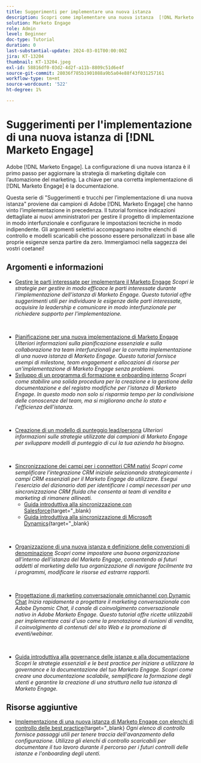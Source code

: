 ```yaml
---
title: Suggerimenti per implementare una nuova istanza
description: Scopri come implementare una nuova istanza  [!DNL Marketo Engage]  per trarre il massimo dalla sua potenza.
solution: Marketo Engage
role: Admin
level: Beginner
doc-type: Tutorial
duration: 0
last-substantial-update: 2024-03-01T00:00:00Z
jira: KT-13204
thumbnail: KT-13204.jpeg
exl-id: 58816df0-03d2-4d2f-a11b-8809c51d6e4f
source-git-commit: 28036f785b1901088a9b5a04e88f43f031257161
workflow-type: tm+mt
source-wordcount: '522'
ht-degree: 1%

---
```


# Suggerimenti per l&#39;implementazione di una nuova istanza di [!DNL Marketo Engage]

Adobe [!DNL Marketo Engage]. La configurazione di una nuova istanza è il primo passo per aggiornare la strategia di marketing digitale con l’automazione del marketing. La chiave per una corretta implementazione di [!DNL Marketo Engage] è la documentazione.

Questa serie di &quot;Suggerimenti e trucchi per l’implementazione di una nuova istanza&quot; proviene dai campioni di Adobe [!DNL Marketo Engage] che hanno vinto l’implementazione in precedenza. Il tutorial fornisce indicazioni dettagliate ai nuovi amministratori per gestire il progetto di implementazione in modo interfunzionale e configurare le impostazioni tecniche in modo indipendente. Gli argomenti selettivi accompagnano inoltre elenchi di controllo e modelli scaricabili che possono essere personalizzati in base alle proprie esigenze senza partire da zero. Immergiamoci nella saggezza dei vostri coetanei!

## Argomenti e informazioni

* [Gestire le parti interessate per implementare il Marketo Engage](/help/marketo-tutorial-implementing-new-instance/managing-stakeholder-communications.md)
  *Scopri le strategie per gestire in modo efficace le parti interessate durante l’implementazione dell’istanza di Marketo Engage. Questo tutorial offre suggerimenti utili per individuare le esigenze delle parti interessate, acquisire la leadership e comunicare in modo interfunzionale per richiedere supporto per l&#39;implementazione.*
<br>

* [Pianificazione per una nuova implementazione di Marketo Engage](/help/marketo-tutorial-implementing-new-instance/planning-for-new-implementation.md)
  *Ulteriori informazioni sulla pianificazione essenziale e sulla collaborazione tra team interfunzionali per la corretta implementazione di una nuova istanza di Marketo Engage. Questo tutorial fornisce esempi di milestone, team engagement e allocazioni di risorse per un&#39;implementazione di Marketo Engage senza problemi.*
  <br>
* [Sviluppo di un programma di formazione e onboarding interno](/help/marketo-tutorial-implementing-new-instance/internal-training-roadshow.md)
  *Scopri come stabilire una solida procedura per la creazione e la gestione della documentazione e del registro modifiche per l&#39;istanza di Marketo Engage. In questo modo non solo si risparmia tempo per la condivisione delle conoscenze del team, ma si migliorano anche lo stato e l&#39;efficienza dell&#39;istanza.*
<br>

* [Creazione di un modello di punteggio lead/persona](/help/marketo-tutorial-implementing-new-instance/building-person-scoring-model.md)
  *Ulteriori informazioni sulle strategie utilizzate dai campioni di Marketo Engage per sviluppare modelli di punteggio di cui la tua azienda ha bisogno.*
<br>

* [Sincronizzazione dei campi per i connettori CRM nativi](/help/marketo-tutorial-implementing-new-instance/syncing-fields-for-crm-integration.md)
  *Scopri come semplificare l&#39;integrazione CRM iniziale selezionando strategicamente i campi CRM essenziali per il Marketo Engage da utilizzare. Esegui l&#39;esercizio del dizionario dati per identificare i campi necessari per una sincronizzazione CRM fluida che consenta ai team di vendita e marketing di rimanere allineati.*
   * [Guida introduttiva alla sincronizzazione con Salesforce](https://experienceleague.adobe.com/en/docs/marketo-learn/tutorials/lead-and-data-management/salesforce-sync-setup){target="_blank}
   * [Guida introduttiva alla sincronizzazione di Microsoft Dynamics](https://experienceleague.adobe.com/en/docs/marketo-learn/tutorials/lead-and-data-management/microsoft-dynamics-sync-setup){target="_blank}
<br>

* [Organizzazione di una nuova istanza e definizione delle convenzioni di denominazione](/help/marketo-tutorial-implementing-new-instance/organizing-new-instance.md)
  *Scopri come impostare una buona organizzazione all&#39;interno dell&#39;istanza del Marketo Engage, consentendo ai futuri addetti al marketing della tua organizzazione di navigare facilmente tra i programmi, modificare le risorse ed estrarre rapporti.*
<br>

* [Progettazione di marketing conversazionale omnichannel con Dynamic Chat](/help/marketo-tutorial-implementing-new-instance/designing-omnichannel-conversational-marketing.md)
  *Inizia rapidamente a progettare il marketing conversazionale con Adobe Dynamic Chat, il canale di coinvolgimento conversazionale nativo in Adobe Marketo Engage. Questo tutorial offre ricette utilizzabili per implementare casi d&#39;uso come la prenotazione di riunioni di vendita, il coinvolgimento di contenuti del sito Web e la promozione di eventi/webinar.*
<br>

* [Guida introduttiva alla governance delle istanze e alla documentazione](/help/marketo-tutorial-implementing-new-instance/documenting-your-instance.md)
  *Scopri le strategie essenziali e le best practice per iniziare a utilizzare la governance e la documentazione del tuo Marketo Engage. Scopri come creare una documentazione scalabile, semplificare la formazione degli utenti e garantire la creazione di una struttura nella tua istanza di Marketo Engage.*

## Risorse aggiuntive

* [Implementazione di una nuova istanza di Marketo Engage con elenchi di controllo delle best practice](https://experienceleague.adobe.com/en/docs/marketo/using/getting-started/implementing-a-new-marketo-engage-instance/where-to-start){target="_blank}
  *Ogni elenco di controllo fornisce passaggi utili per tenere traccia dell&#39;avanzamento della configurazione. Utilizza gli elenchi di controllo scaricabili per documentare il tuo lavoro durante il percorso per i futuri controlli delle istanze e l&#39;onboarding degli utenti.*

